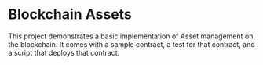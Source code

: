 # Blockchain Assets

This project demonstrates a basic implementation of Asset management on the blockchain. It comes with a sample contract, a test for that contract, and a script that deploys that contract.


